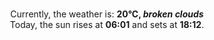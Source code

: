 <p  align="center"><br/>Currently, the weather is: <b> 20°C, <i>broken clouds</i></b></br>Today, the sun rises at <b>06:01</b> and sets at <b>18:12</b>.</p>